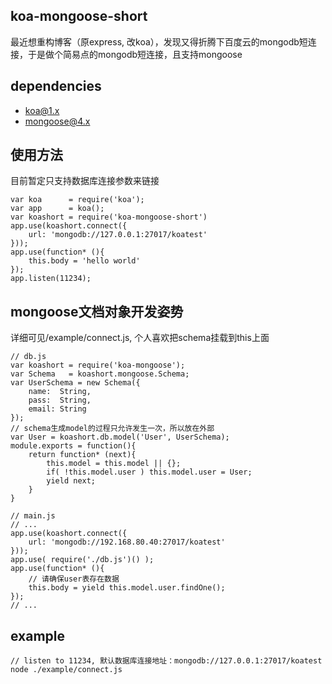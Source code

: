 ## koa-mongoose-short
最近想重构博客（原express, 改koa），发现又得折腾下百度云的mongodb短连接，于是做个简易点的mongodb短连接，且支持mongoose

## dependencies
+ koa@1.x
+ mongoose@4.x

## 使用方法
目前暂定只支持数据库连接参数来链接
	
	var koa      = require('koa');
	var app      = koa();
	var koashort = require('koa-mongoose-short')
	app.use(koashort.connect({
		url: 'mongodb://127.0.0.1:27017/koatest'
	}));
	app.use(function* (){
		this.body = 'hello world'
	});
	app.listen(11234);

## mongoose文档对象开发姿势
详细可见/example/connect.js, 个人喜欢把schema挂载到this上面

	// db.js
	var koashort = require('koa-mongoose');
	var Schema   = koashort.mongoose.Schema;
	var UserSchema = new Schema({
		name:  String,
		pass:  String,
		email: String
	});
	// schema生成model的过程只允许发生一次，所以放在外部
	var User = koashort.db.model('User', UserSchema);
	module.exports = function(){
		return function* (next){
			this.model = this.model || {};
			if( !this.model.user ) this.model.user = User;
			yield next;
		}
	}

	// main.js
	// ...
	app.use(koashort.connect({
		url: 'mongodb://192.168.80.40:27017/koatest'
	}));
	app.use( require('./db.js')() );
	app.use(function* (){
		// 请确保user表存在数据
		this.body = yield this.model.user.findOne();
	});
	// ...

## example

	// listen to 11234, 默认数据库连接地址：mongodb://127.0.0.1:27017/koatest
	node ./example/connect.js